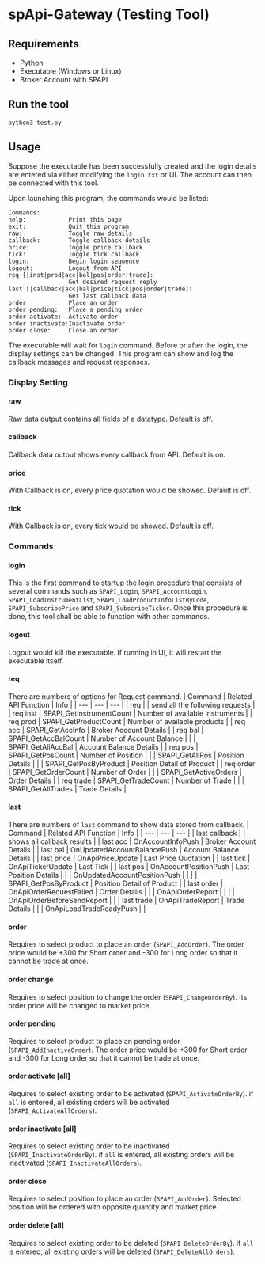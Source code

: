 # spApi-Gateway (Testing Tool)


## Requirements
- Python
- Executable (Windows or Linux)
- Broker Account with SPAPI

## Run the tool
`python3 test.py`

## Usage
Suppose the executable has been successfully created and the login details are entered via either modifying the `login.txt` or UI. The account can then be connected with this tool. 

Upon launching this program, the commands would be listed:
```
Commands:
help:            Print this page
exit:            Quit this program
raw:             Toggle raw details
callback:        Toggle callback details
price:           Toggle price callback
tick:            Toggle tick callback
login:           Begin login sequence
logout:          Logout from API
req [|inst|prod|acc|bal|pos|order|trade]:
                 Get desired request reply
last [|callback|acc|bal|price|tick|pos|order|trade]:
                 Get last callback data
order            Place an order
order pending:   Place a pending order
order activate:  Activate order
order inactivate:Inactivate order
order close:     Close an order
```
The executable will wait for `login` command. Before or after the login, the display settings can be changed. This program can show and log the callback messages and request responses.

### Display Setting
#### raw
Raw data output contains all fields of a datatype. Default is off.
#### callback
Callback data output shows every callback from API. Default is on.
#### price
With Callback is on, every price quotation would be showed. Default is off.
#### tick
With Callback is on, every tick would be showed. Default is off.

### Commands
#### login
This is the first command to startup the login procedure that consists of several commands such as `SPAPI_Login`, `SPAPI_AccountLogin`, `SPAPI_LoadInstrumentList`, `SPAPI_LoadProductInfoListByCode`, `SPAPI_SubscribePrice` and `SPAPI_SubscribeTicker`. Once this procedure is done, this tool shall be able to function with other commands.

#### logout
Logout would kill the executable. If running in UI, it will restart the executable itself.

#### req
There are numbers of options for Request command.
| Command  | Related API Function | Info |
| --- | --- | --- |
| req  | | send all the following requests  |
| req inst  | SPAPI_GetInstrumentCount | Number of available instruments |
| req prod  | SPAPI_GetProductCount | Number of available products |
| req acc  | SPAPI_GetAccInfo | Broker Account Details |
| req bal  | SPAPI_GetAccBalCount | Number of Account Balance |
| | SPAPI_GetAllAccBal | Account Balance Details |
| req pos  | SPAPI_GetPosCount | Number of Position |
| | SPAPI_GetAllPos | Position Details |
| | SPAPI_GetPosByProduct | Position Detail of Product |
| req order  | SPAPI_GetOrderCount | Number of Order |
| | SPAPI_GetActiveOrders | Order Details |
| req trade  | SPAPI_GetTradeCount | Number of Trade |
| | SPAPI_GetAllTrades | Trade Details |

#### last
There are numbers of `last` command to show data stored from callback.
| Command  | Related API Function | Info |
| --- | --- | --- |
| last callback | | shows all callback results  |
| last acc   | OnAccountInfoPush | Broker Account Details |
| last bal   | OnUpdatedAccountBalancePush | Account Balance Details |
| last price | OnApiPriceUpdate | Last Price Quotation |
| last tick  | OnApiTickerUpdate | Last Tick |
| last pos   | OnAccountPositionPush | Last Position Details |
| | OnUpdatedAccountPositionPush |  |
| | SPAPI_GetPosByProduct | Position Detail of Product |
| last order  | OnApiOrderRequestFailed | Order Details |
| | OnApiOrderReport | |
| | OnApiOrderBeforeSendReport | |
| last trade  | OnApiTradeReport | Trade Details |
| | OnApiLoadTradeReadyPush | |

#### order
Requires to select product to place an order (`SPAPI_AddOrder`). The order price would be +300 for Short order and -300 for Long order so that it cannot be trade at once.

#### order change
Requires to select position to change the order (`SPAPI_ChangeOrderBy`). Its order price will be changed to market price.

#### order pending
Requires to select product to place an pending order (`SPAPI_AddInactiveOrder`). The order price would be +300 for Short order and -300 for Long order so that it cannot be trade at once.

#### order activate [all]
Requires to select existing order to be activated (`SPAPI_ActivateOrderBy`). if `all` is entered, all existing orders will be activated (`SPAPI_ActivateAllOrders`).

#### order inactivate [all]
Requires to select existing order to be inactivated (`SPAPI_InactivateOrderBy`). if `all` is entered, all existing orders will be inactivated (`SPAPI_InactivateAllOrders`).

#### order close
Requires to select position to place an order (`SPAPI_AddOrder`). Selected position will be ordered with opposite quantity and market price.

#### order delete [all]
Requires to select existing order to be deleted (`SPAPI_DeleteOrderBy`). if `all` is entered, all existing orders will be deleted (`SPAPI_DeleteAllOrders`).